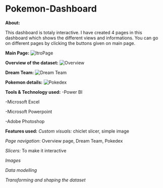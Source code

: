 # Pokemon-Dashboard
**About:**

This dashboard is totaly interactive. I have created 4 pages in this dashboard which shows the different views and informations. You can go on different pages by clicking the buttons given on main page. 

**Main Page:**
![ItroPage](https://user-images.githubusercontent.com/92555446/187200404-2c4aafa4-fb99-441c-b935-e32e4f9fe2fd.png)

**Overview of the dataset:**
![Overview](https://user-images.githubusercontent.com/92555446/187201727-7a2040b1-9582-49bd-967a-fa394260ff2f.png)

**Dream Team:**
![Dream Team](https://user-images.githubusercontent.com/92555446/187201820-f1b7ace7-231e-480b-ad5a-5d4744b64e2e.png)

**Pokemon details:**
![Pokedex](https://user-images.githubusercontent.com/92555446/187201932-bf0b9cfd-6b5f-44d6-8d46-56ca396872d0.png)

**Tools & Technology used:**
-Power BI

-Microsoft Excel

-Microsoft Powerpoint

-Adobe Photoshop

**Features used:**
_Custom visuals:_ chiclet slicer, simple image

_Page navigation_: Overview page, Dream Team, Pokedex

_Slicers:_ To make it interactive

_Images_ 

_Data modelling_

_Transforming and shaping the dataset_
